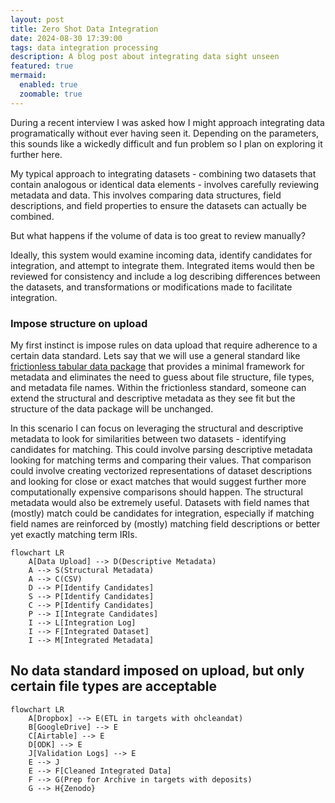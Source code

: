 ```yaml
---
layout: post
title: Zero Shot Data Integration
date: 2024-08-30 17:39:00
tags: data integration processing
description: A blog post about integrating data sight unseen
featured: true
mermaid:
  enabled: true
  zoomable: true
---
```


During a recent interview I was asked how I might approach integrating data programatically without ever having seen it. 
Depending on the parameters, this sounds like a wickedly difficult and fun problem so I plan on exploring it further here.

My typical approach to integrating datasets - combining two datasets that contain analogous or identical data elements - involves carefully reviewing metadata and data. This involves comparing data structures, field descriptions, and field properties to ensure the datasets can actually be combined. 

But what happens if the volume of data is too great to review manually?

Ideally, this system would examine incoming data, identify candidates for integration, and attempt to integrate them. Integrated items would then be reviewed for consistency and include a log describing differences between the datasets, and transformations or modifications made to facilitate integration.

### Impose structure on upload
My first instinct is impose rules on data upload that require adherence to a certain data standard. 
Lets say that we will use a general standard like [frictionless tabular data package](https://specs.frictionlessdata.io/data-package/) that provides a minimal framework for metadata and eliminates the need to guess about file structure, file types, and metadata file names. 
Within the frictionless standard, someone can extend the structural and descriptive metadata as they see fit but the structure of the data package will be unchanged. 

In this scenario I can focus on leveraging the structural and descriptive metadata to look for similarities between two datasets - identifying candidates for matching. 
This could involve parsing descriptive metadata looking for matching terms and comparing their values. 
That comparison could involve creating vectorized representations of dataset descriptions and looking for close or exact matches that would suggest further more computationally expensive comparisons should happen. 
The structural metadata would also be extremely useful. 
Datasets with field names that (mostly) match could be candidates for integration, especially if matching field names are reinforced by (mostly) matching field descriptions or better yet exactly matching term IRIs. 

```mermaid
flowchart LR
    A[Data Upload] --> D(Descriptive Metadata)
    A --> S(Structural Metadata) 
    A --> C(CSV)
    D --> P[Identify Candidates]
    S --> P[Identify Candidates]
    C --> P[Identify Candidates]
    P --> I[Integrate Candidates]
    I --> L[Integration Log]
    I --> F[Integrated Dataset]
    I --> M[Integrated Metadata]

```    

## No data standard imposed on upload, but only certain file types are acceptable


```mermaid
flowchart LR
    A[Dropbox] --> E(ETL in targets with ohcleandat)
    B[GoogleDrive] --> E
    C[Airtable] --> E
    D[ODK] --> E
    J[Validation Logs] --> E
    E --> J
    E --> F[Cleaned Integrated Data]  
    F --> G(Prep for Archive in targets with deposits)
    G --> H{Zenodo}
```

